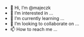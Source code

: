 - 👋 Hi, I’m @majeczk
- 👀 I’m interested in ...
- 🌱 I’m currently learning ...
- 💞️ I’m looking to collaborate on ...
- 📫 How to reach me ...

<!---
majeczk/majeczk is a ✨ special ✨ repository because its `README.md` (this file) appears on your GitHub profile.
You can click the Preview link to take a look at your changes.
--->

